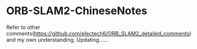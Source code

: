 # ORB-SLAM2-ChineseNotes
Refer to other comments(https://github.com/electech6/ORB_SLAM2_detailed_comments) and my own understanding.
Updating......
